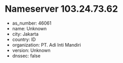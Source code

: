 # Nameserver 103.24.73.62

* as_number: 46061
* name: Unknown
* city: Jakarta
* country: ID
* organization: PT. Adi Inti Mandiri
* version: Unknown
* dnssec: false
